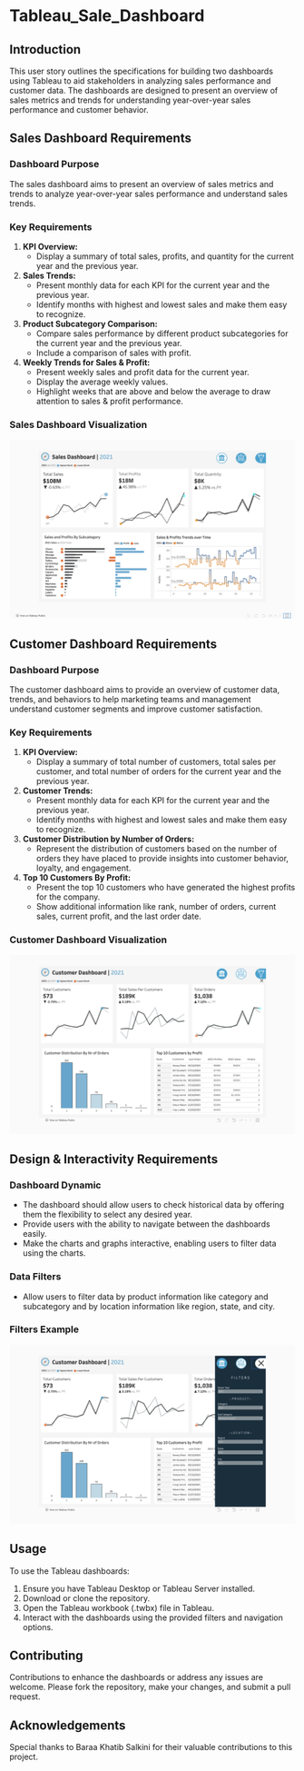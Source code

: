 # Tableau_Sale_Dashboard

## Introduction

This user story outlines the specifications for building two dashboards using Tableau to aid stakeholders in analyzing sales performance and customer data. The dashboards are designed to present an overview of sales metrics and trends for understanding year-over-year sales performance and customer behavior.

## Sales Dashboard Requirements

### Dashboard Purpose

The sales dashboard aims to present an overview of sales metrics and trends to analyze year-over-year sales performance and understand sales trends.

### Key Requirements

1. **KPI Overview:**
    - Display a summary of total sales, profits, and quantity for the current year and the previous year.
2. **Sales Trends:**
    - Present monthly data for each KPI for the current year and the previous year.
    - Identify months with highest and lowest sales and make them easy to recognize.
3. **Product Subcategory Comparison:**
    - Compare sales performance by different product subcategories for the current year and the previous year.
    - Include a comparison of sales with profit.
4. **Weekly Trends for Sales & Profit:**
    - Present weekly sales and profit data for the current year.
    - Display the average weekly values.
    - Highlight weeks that are above and below the average to draw attention to sales & profit performance.

### Sales Dashboard Visualization

![Sales Dashboard](https://github.com/Pasupuleti-rajesh-babu/Tableau_Sale_Dashboard/blob/main/sales.png)

## Customer Dashboard Requirements

### Dashboard Purpose

The customer dashboard aims to provide an overview of customer data, trends, and behaviors to help marketing teams and management understand customer segments and improve customer satisfaction.

### Key Requirements

1. **KPI Overview:**
    - Display a summary of total number of customers, total sales per customer, and total number of orders for the current year and the previous year.
2. **Customer Trends:**
    - Present monthly data for each KPI for the current year and the previous year.
    - Identify months with highest and lowest sales and make them easy to recognize.
3. **Customer Distribution by Number of Orders:**
    - Represent the distribution of customers based on the number of orders they have placed to provide insights into customer behavior, loyalty, and engagement.
4. **Top 10 Customers By Profit:**
    - Present the top 10 customers who have generated the highest profits for the company.
    - Show additional information like rank, number of orders, current sales, current profit, and the last order date.

### Customer Dashboard Visualization

![Customer Dashboard](https://github.com/Pasupuleti-rajesh-babu/Tableau_Sale_Dashboard/blob/main/customer.png)

## Design & Interactivity Requirements

### Dashboard Dynamic

- The dashboard should allow users to check historical data by offering them the flexibility to select any desired year.
- Provide users with the ability to navigate between the dashboards easily.
- Make the charts and graphs interactive, enabling users to filter data using the charts.

### Data Filters

- Allow users to filter data by product information like category and subcategory and by location information like region, state, and city.

### Filters Example

![Filters](https://github.com/Pasupuleti-rajesh-babu/Tableau_Sale_Dashboard/blob/main/filter.png)

## Usage

To use the Tableau dashboards:

1. Ensure you have Tableau Desktop or Tableau Server installed.
2. Download or clone the repository.
3. Open the Tableau workbook (.twbx) file in Tableau.
4. Interact with the dashboards using the provided filters and navigation options.

## Contributing

Contributions to enhance the dashboards or address any issues are welcome. Please fork the repository, make your changes, and submit a pull request.

## Acknowledgements

Special thanks to Baraa Khatib Salkini for their valuable contributions to this project.
